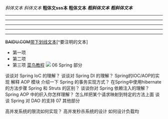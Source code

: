 *斜体文本*
_斜体文本_
**粗体文sss本**
__粗体文本__
***粗斜体文本***
___粗斜体文本___
***
* * *
*****
- - -
----------
~~BAIDU.COM~~<u>带下划线文本</u>[^要注明的文本]
* 第一项
* 第二项
* 第三项
 [菜鸟教程](https://www.runoob.com)
 ![](http://static.runoob.com/images/runoob-logo.png)
06 Spring 部分

谈谈对 Spring IoC 的理解？
谈谈对 Spring DI 的理解？
Spring的IOC/AOP的实现
解释 AOP 模块
介绍一下 Spring 的事务实现方式？
在Spring中使用hibernate的方法步骤
Spring 和 Struts 的区别？
谈谈你对 Spring 依赖注入的理解？
Spring AOP 中的织入你怎样理解？
怎么样把某个请求映射到特定的方法上面
谈谈 Spring 对 DAO 的支持
07 其他部分

高并发系统的限流如何实现？
高并发秒杀系统的设计
如何设计负载均
